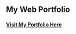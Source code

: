 ## My Web Portfolio

#### [Visit My Portfolio Here](https://prathmesh-chhabra-portfolio.netlify.app/)  

